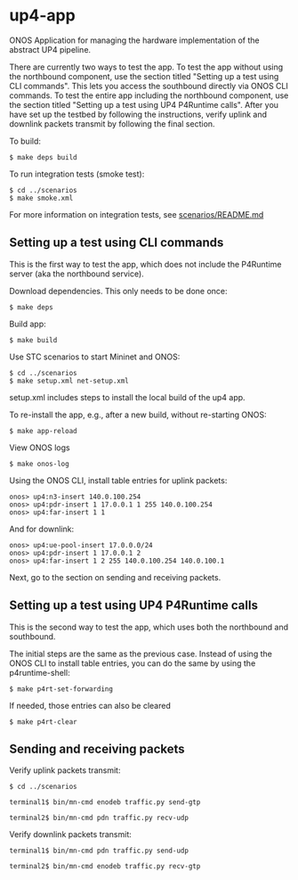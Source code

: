 <!--
SPDX-FileCopyrightText: 2020 Open Networking Foundation <info@opennetworking.org>
SPDX-License-Identifier: Apache-2.0
-->

# up4-app
ONOS Application for managing the hardware implementation of the abstract UP4 pipeline.

There are currently two ways to test the app. To test the app without using the northbound component, 
use the section titled "Setting up a test using CLI commands". This lets you access the southbound directly
via ONOS CLI commands. To test the entire app including the northbound component, use the section titled 
"Setting up a test using UP4 P4Runtime calls". After you have set up the testbed by following the instructions,
verify uplink and downlink packets transmit by following the final section.

To build:

    $ make deps build

To run integration tests (smoke test):

    $ cd ../scenarios
    $ make smoke.xml

For more information on integration tests, see [scenarios/README.md](../scenarios/README.md)

## Setting up a test using CLI commands
This is the first way to test the app, which does not include the P4Runtime server 
(aka the northbound service).

Download dependencies. This only needs to be done once:

    $ make deps

Build app:

    $ make build
    
Use STC scenarios to start Mininet and ONOS:

    $ cd ../scenarios
    $ make setup.xml net-setup.xml  

setup.xml includes steps to install the local build of the up4 app.

To re-install the app, e.g., after a new build, without re-starting ONOS:

    $ make app-reload
    
View ONOS logs
    
    $ make onos-log

Using the ONOS CLI, install table entries for uplink packets:

    onos> up4:n3-insert 140.0.100.254  
    onos> up4:pdr-insert 1 17.0.0.1 1 255 140.0.100.254  
    onos> up4:far-insert 1 1

And for downlink:

    onos> up4:ue-pool-insert 17.0.0.0/24  
    onos> up4:pdr-insert 1 17.0.0.1 2  
    onos> up4:far-insert 1 2 255 140.0.100.254 140.0.100.1 
    
Next, go to the section on sending and receiving packets.
    
## Setting up a test using UP4 P4Runtime calls
This is the second way to test the app, which uses both the northbound and southbound.

The initial steps are the same as the previous case. Instead of using the ONOS CLI to install table
entries, you can do the same by using the p4runtime-shell:

    $ make p4rt-set-forwarding
    
If needed, those entries can also be cleared

    $ make p4rt-clear
    
    
## Sending and receiving packets
    
Verify uplink packets transmit:

    $ cd ../scenarios
    
    terminal1$ bin/mn-cmd enodeb traffic.py send-gtp
   
    terminal2$ bin/mn-cmd pdn traffic.py recv-udp
    
Verify downlink packets transmit:
    
    terminal1$ bin/mn-cmd pdn traffic.py send-udp
    
    terminal2$ bin/mn-cmd enodeb traffic.py recv-gtp
